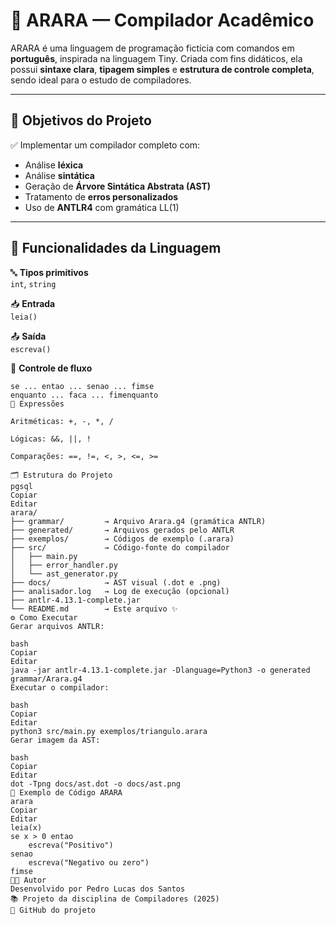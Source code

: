 # 🦜 ARARA — Compilador Acadêmico

ARARA é uma linguagem de programação fictícia com comandos em **português**, inspirada na linguagem Tiny. Criada com fins didáticos, ela possui **sintaxe clara**, **tipagem simples** e **estrutura de controle completa**, sendo ideal para o estudo de compiladores.

---

## 🎯 Objetivos do Projeto

✅ Implementar um compilador completo com:

- Análise **léxica**
- Análise **sintática**
- Geração de **Árvore Sintática Abstrata (AST)**
- Tratamento de **erros personalizados**
- Uso de **ANTLR4** com gramática LL(1)

---

## 🧠 Funcionalidades da Linguagem

🔤 **Tipos primitivos**  
`int`, `string`

📥 **Entrada**  
`leia()`

📤 **Saída**  
`escreva()`

🔁 **Controle de fluxo**
```plaintext
se ... entao ... senao ... fimse  
enquanto ... faca ... fimenquanto
🧮 Expressões

Aritméticas: +, -, *, /

Lógicas: &&, ||, !

Comparações: ==, !=, <, >, <=, >=

🗂 Estrutura do Projeto
pgsql
Copiar
Editar
arara/
├── grammar/         → Arquivo Arara.g4 (gramática ANTLR)
├── generated/       → Arquivos gerados pelo ANTLR
├── exemplos/        → Códigos de exemplo (.arara)
├── src/             → Código-fonte do compilador
│   ├── main.py
│   ├── error_handler.py
│   └── ast_generator.py
├── docs/            → AST visual (.dot e .png)
├── analisador.log   → Log de execução (opcional)
├── antlr-4.13.1-complete.jar
└── README.md        → Este arquivo ✨
⚙️ Como Executar
Gerar arquivos ANTLR:

bash
Copiar
Editar
java -jar antlr-4.13.1-complete.jar -Dlanguage=Python3 -o generated grammar/Arara.g4
Executar o compilador:

bash
Copiar
Editar
python3 src/main.py exemplos/triangulo.arara
Gerar imagem da AST:

bash
Copiar
Editar
dot -Tpng docs/ast.dot -o docs/ast.png
📸 Exemplo de Código ARARA
arara
Copiar
Editar
leia(x)
se x > 0 entao
    escreva("Positivo")
senao
    escreva("Negativo ou zero")
fimse
👨‍🏫 Autor
Desenvolvido por Pedro Lucas dos Santos
📚 Projeto da disciplina de Compiladores (2025)
🔗 GitHub do projeto

